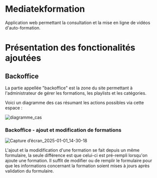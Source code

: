 # Mediatekformation

Application web permettant la consultation et la mise en ligne de vidéos d'auto-formation.

# Présentation des fonctionalités ajoutées
## Backoffice

La partie appellée "backoffice" est la zone du site permettant à l'administrateur de gérer les formations, les playlists et les catégories.

Voici un diagramme des cas résumant les actions possibles via cette espace : 

![diagramme_cas](https://github.com/user-attachments/assets/1877dcb7-7716-4e53-b1f2-64472007a47e)

### Backoffice - ajout et modification de formations 

![Capture d’écran_2025-01-01_14-30-18](https://github.com/user-attachments/assets/a55d1cf5-8b9f-4051-9ccd-351bddeb5231)

L'ajout et la modidification d'une formation se fait depuis un même formulaire, la seule différence est que celui-ci est pré-rempli lorsqu'on ajoute une formation.
Il suffit de modifier ou de remplir le formulaire pour que les informations concernant la formation soient mises à jours après validation du formulaire.
